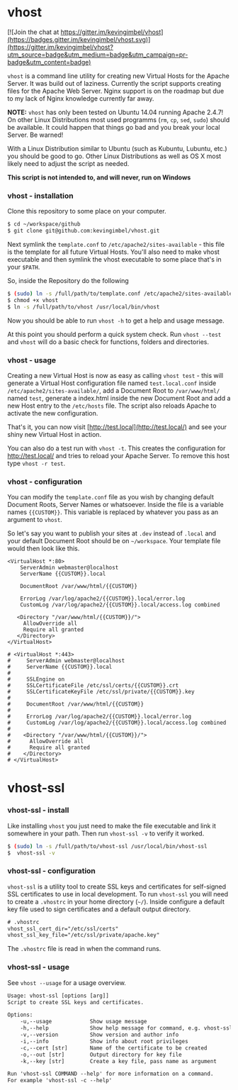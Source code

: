 # vhost

[![Join the chat at https://gitter.im/kevingimbel/vhost](https://badges.gitter.im/kevingimbel/vhost.svg)](https://gitter.im/kevingimbel/vhost?utm_source=badge&utm_medium=badge&utm_campaign=pr-badge&utm_content=badge)

`vhost` is a command line utility for creating new Virtual Hosts for the Apache Server. It was build out of laziness. Currently the script supports creating files for the Apache Web Server. Nginx support is on the roadmap but due to my lack of Nginx knowledge currently far away.

**NOTE:** `vhost` has only been tested on Ubuntu 14.04 running Apache 2.4.7! On other Linux Distributions most used programms (`rm`, `cp`, `sed`, `sudo`) should be available. It could happen that things go bad and you break your local Server. Be warned!

With a Linux Distribution similar to Ubuntu (such as Kubuntu, Lubuntu, etc.) you should be good to go. Other Linux Distributions as well as OS X most likely need to adjust the script as needed.

**This script is not intended to, and will never, run on Windows**

### vhost - installation

Clone this repository to some place on your computer.

```sh
$ cd ~/workspace/github
$ git clone git@github.com:kevingimbel/vhost.git
```

Next symlink the `template.conf` to `/etc/apache2/sites-available` - this file is
the template for all future Virtual Hosts. You'll also need to make vhost
executable and then symlink the vhost executable to some place that's in
your `$PATH`.

So, inside the Repository do the following
```sh
$ (sudo) ln -s /full/path/to/template.conf /etc/apache2/sites-available
$ chmod +x vhost
$ ln -s /full/path/to/vhost /usr/local/bin/vhost
```

Now you should be able to run `vhost -h` to get a help and usage message.

At this point you should perform a quick system check. Run `vhost --test` and
`vhost` will do a basic check for functions, folders and directories.

### vhost - usage

Creating a new Virtual Host is now as easy as calling `vhost test` - this will
generate a Virtual Host configuration file named `test.local.conf` inside
`/etc/apache2/sites-available/`, add a Document Root to `/var/www/html/` named
`test`, generate a index.html inside the new Document Root and add a new Host
entry to the `/etc/hosts` file. The script also reloads Apache to activate the
new configuration.

That's it, you can now visit [http://test.local](http://test.local/) and see
your shiny new Virtual Host in action.

You can also do a test run with `vhost -t`. This creates the configuration for http://test.local/ and tries to reload your Apache Server.
To remove this host type `vhost -r test`.
### vhost - configuration

You can modify the `template.conf` file as you wish by changing default Document
Roots, Server Names or whatsoever. Inside the file is a variable names
`{{CUSTOM}}`. This variable is replaced by whatever you pass as an argument to
`vhost`.

So let's say you want to publish your sites at `.dev` instead of
`.local` and your default Document Root should be on `~/workspace`. Your
template file would then look like this.

```
<VirtualHost *:80>
  	ServerAdmin webmaster@localhost
  	ServerName {{CUSTOM}}.local

  	DocumentRoot /var/www/html/{{CUSTOM}}

    ErrorLog /var/log/apache2/{{CUSTOM}}.local/error.log
    CustomLog /var/log/apache2/{{CUSTOM}}.local/access.log combined

   <Directory "/var/www/html/{{CUSTOM}}/">
     AllowOverride all
     Require all granted
   </Directory>
</VirtualHost>

# <VirtualHost *:443>
#     ServerAdmin webmaster@localhost
#     ServerName {{CUSTOM}}.local
#
#     SSLEngine on
#     SSLCertificateFile /etc/ssl/certs/{{CUSTOM}}.crt
#     SSLCertificateKeyFile /etc/ssl/private/{{CUSTOM}}.key
#
#     DocumentRoot /var/www/html/{{CUSTOM}}
#     
#     ErrorLog /var/log/apache2/{{CUSTOM}}.local/error.log
#     CustomLog /var/log/apache2/{{CUSTOM}}.local/access.log combined
#
#    <Directory "/var/www/html/{{CUSTOM}}/">
#      AllowOverride all
#      Require all granted
#    </Directory>
# </VirtualHost>
```

# vhost-ssl

### vhost-ssl - install

Like installing `vhost` you just need to make the file executable and link it somewhere in your path. Then run `vhost-ssl -v` to verify it worked.

```sh
$ (sudo) ln -s /full/path/to/vhost-ssl /usr/local/bin/vhost-ssl
$  vhost-ssl -v

```

### vhost-ssl - configuration

`vhost-ssl` is a utility tool to create SSL keys and certificates for self-signed SSL certificates to use in local development. To run `vhost-ssl` you will need to create a `.vhostrc` in your home directory (`~/`). Inside configure a default key file used to sign certificates and a default output directory.

```txt
# .vhostrc
vhost_ssl_cert_dir="/etc/ssl/certs"
vhost_ssl_key_file="/etc/ssl/private/apache.key"
```

The `.vhostrc` file is read in when the command runs.

### vhost-ssl - usage

See `vhost --usage` for a usage overview. 

```txt
Usage: vhost-ssl [options [arg]]
Script to create SSL keys and certificates.

Options:
    -u,--usage            Show usage message
    -h,--help             Show help message for command, e.g. vhost-ssl -c --help
    -v,--version          Show version and author info
    -i,--info             Show info about root privileges
    -c,--cert [str]       Name of the certificate to be created
    -o,--out [str]        Output directory for key file
    -k,--key [str]        Create a key file, pass name as argument

Run 'vhost-ssl COMMAND --help' for more information on a command.
For example 'vhost-ssl -c --help'
```
